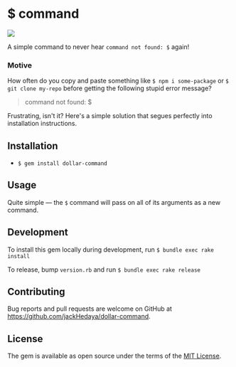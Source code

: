 # $ command
![](https://github.com/jackHedaya/dollar-command/workflows/build/badge.svg)

A simple command to never hear `command not found: $` again!

### Motive

How often do you copy and paste something like `$ npm i some-package` or `$ git clone my-repo` before getting the following stupid error message?
> command not found: $

Frustrating, isn't it? Here's a simple solution that segues perfectly into installation instructions.

## Installation

+ `$ gem install dollar-command`

## Usage

Quite simple –– the `$` command will pass on all of its arguments as a new command.

## Development

To install this gem locally during development, run `$ bundle exec rake install`

To release, bump `version.rb` and run `$ bundle exec rake release`

## Contributing

Bug reports and pull requests are welcome on GitHub at https://github.com/jackHedaya/dollar-command.

## License

The gem is available as open source under the terms of the [MIT License](https://opensource.org/licenses/MIT).
